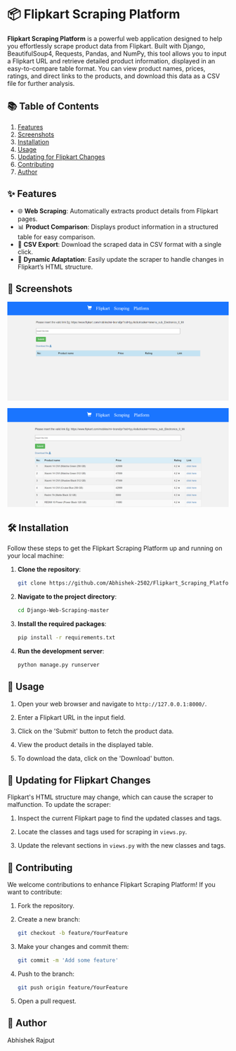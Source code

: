 # 📦 Flipkart Scraping Platform


**Flipkart Scraping Platform** is a powerful web application designed to help you effortlessly scrape product data from Flipkart. Built with Django, BeautifulSoup4, Requests, Pandas, and NumPy, this tool allows you to input a Flipkart URL and retrieve detailed product information, displayed in an easy-to-compare table format. You can view product names, prices, ratings, and direct links to the products, and download this data as a CSV file for further analysis.


## 📚 Table of Contents

1. [Features](#-features)
2. [Screenshots](#-screenshots)
3. [Installation](#-installation)
4. [Usage](#-usage)
5. [Updating for Flipkart Changes](#-updating-for-flipkart-changes)
6. [Contributing](#-contributing)
7. [Author](#-author)


## ✨ Features

- 🌐 **Web Scraping**: Automatically extracts product details from Flipkart pages.
- 📊 **Product Comparison**: Displays product information in a structured table for easy comparison.
- 📁 **CSV Export**: Download the scraped data in CSV format with a single click.
- 🔄 **Dynamic Adaptation**: Easily update the scraper to handle changes in Flipkart’s HTML structure.

## 📸 Screenshots

![](Website_Images/ss1.png)

![](Website_Images/ss2.png)

## 🛠️ Installation

Follow these steps to get the Flipkart Scraping Platform up and running on your local machine:

1. **Clone the repository**:
    ```bash
    git clone https://github.com/Abhishek-2502/Flipkart_Scraping_Platform.git
    ```

2. **Navigate to the project directory**:
    ```bash
    cd Django-Web-Scraping-master
    ```

3. **Install the required packages**:
    ```bash
    pip install -r requirements.txt
    ```

4. **Run the development server**:
    ```bash
    python manage.py runserver
    ```

## 🌟 Usage

1. Open your web browser and navigate to `http://127.0.0.1:8000/`.

2. Enter a Flipkart URL in the input field.

3. Click on the 'Submit' button to fetch the product data.

4. View the product details in the displayed table.

5. To download the data, click on the 'Download' button.

## 🔄 Updating for Flipkart Changes

Flipkart's HTML structure may change, which can cause the scraper to malfunction. To update the scraper:

1. Inspect the current Flipkart page to find the updated classes and tags.

2. Locate the classes and tags used for scraping in `views.py`.

3. Update the relevant sections in `views.py` with the new classes and tags.

## 🤝 Contributing

We welcome contributions to enhance Flipkart Scraping Platform! If you want to contribute:

1. Fork the repository.

2. Create a new branch:
    ```bash
    git checkout -b feature/YourFeature
    ```

3. Make your changes and commit them:
    ```bash
    git commit -m 'Add some feature'
    ```

4. Push to the branch:
    ```bash
    git push origin feature/YourFeature
    ```

5. Open a pull request.
   

## 🙏 Author

Abhishek Rajput
